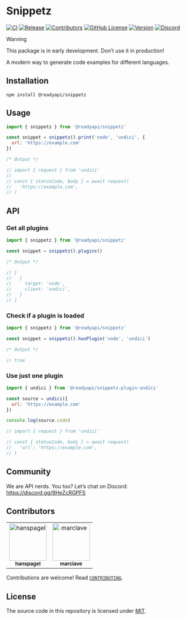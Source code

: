 # Snippetz

[![CI](https://github.com/khulnasoft/readyapi-snippetz/actions/workflows/ci.yml/badge.svg)](https://github.com/khulnasoft/readyapi-snippetz/actions/workflows/ci.yml)
[![Release](https://github.com/khulnasoft/readyapi-snippetz/actions/workflows/release.yml/badge.svg)](https://github.com/khulnasoft/readyapi-snippetz/actions/workflows/release.yml)
[![Contributors](https://img.shields.io/github/contributors/khulnasoft/readyapi-snippetz)](https://github.com/khulnasoft/readyapi-snippetz/graphs/contributors)
[![GitHub License](https://img.shields.io/github/license/khulnasoft/readyapi-snippetz)](https://github.com/khulnasoft/readyapi-snippetz/blob/main/LICENSE)
[![Version](https://img.shields.io/npm/v/%40khulnasoft/readyapi-snippetz)](https://www.npmjs.com/package/@readyapi/snippetz)
[![Discord](https://img.shields.io/discord/1135330207960678410?style=flat&color=5865F2)](https://discord.gg/8HeZcRGPFS)

> [!WARNING]
> This package is in early development. Don’t use it in production!

A modern way to generate code examples for different languages.

## Installation

```
npm install @readyapi/snippetz
```

## Usage

```js
import { snippetz } from '@readyapi/snippetz'

const snippet = snippetz().print('node', 'undici', {
  url: 'https://example.com'
})

/* Output */

// import { request } from 'undici'
//
// const { statusCode, body } = await request(
//   'https://example.com',
// )
```

## API

### Get all plugins

```js
import { snippetz } from '@readyapi/snippetz'

const snippet = snippetz().plugins()

/* Output */

// [
//   {
//     target: 'node',
//     client: 'undici',
//   }
// ]
```

### Check if a plugin is loaded

```js
import { snippetz } from '@readyapi/snippetz'

const snippet = snippetz().hasPlugin('node', 'undici')

/* Output */

// true
```

### Use just one plugin

```js
import { undici } from '@readyapi/snippetz-plugin-undici'

const source = undici({
  url: 'https://example.com'
})

console.log(source.code)

// import { request } from 'undici'

// const { statusCode, body } = await request(
//   'url': 'https://example.com',
// )
```

## Community

We are API nerds. You too? Let’s chat on Discord: <https://discord.gg/8HeZcRGPFS>

## Contributors

<!-- readme: collaborators,contributors -start -->
<table>
<tr>
    <td align="center">
        <a href="https://github.com/hanspagel">
            <img src="https://avatars.githubusercontent.com/u/1577992?v=4" width="100;" alt="hanspagel"/>
            <br />
            <sub><b>hanspagel</b></sub>
        </a>
    </td>
    <td align="center">
        <a href="https://github.com/marclave">
            <img src="https://avatars.githubusercontent.com/u/6176314?v=4" width="100;" alt="marclave"/>
            <br />
            <sub><b>marclave</b></sub>
        </a>
    </td></tr>
</table>
<!-- readme: collaborators,contributors -end -->

Contributions are welcome! Read [`CONTRIBUTING`](https://github.com/khulnasoft/readyapi-snippetz/blob/main/CONTRIBUTING).

## License

The source code in this repository is licensed under [MIT](https://github.com/khulnasoft/readyapi-snippetz/blob/main/LICENSE).